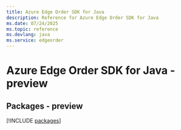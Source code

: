 ```yaml
---
title: Azure Edge Order SDK for Java
description: Reference for Azure Edge Order SDK for Java
ms.date: 07/24/2025
ms.topic: reference
ms.devlang: java
ms.service: edgeorder
---
```

# Azure Edge Order SDK for Java - preview
## Packages - preview
[!INCLUDE [packages](edge-order-index.md)]
